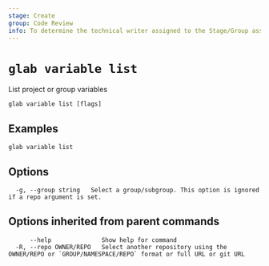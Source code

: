```yaml
---
stage: Create
group: Code Review
info: To determine the technical writer assigned to the Stage/Group associated with this page, see https://about.gitlab.com/handbook/product/ux/technical-writing/#assignments
---
```


<!--
This documentation is auto generated by a script.
Please do not edit this file directly, check cmd/gen-docs/docs.go.
-->

# `glab variable list`

List project or group variables

```plaintext
glab variable list [flags]
```

## Examples

```plaintext
glab variable list

```

## Options

```plaintext
  -g, --group string   Select a group/subgroup. This option is ignored if a repo argument is set.
```

## Options inherited from parent commands

```plaintext
      --help              Show help for command
  -R, --repo OWNER/REPO   Select another repository using the OWNER/REPO or `GROUP/NAMESPACE/REPO` format or full URL or git URL
```

